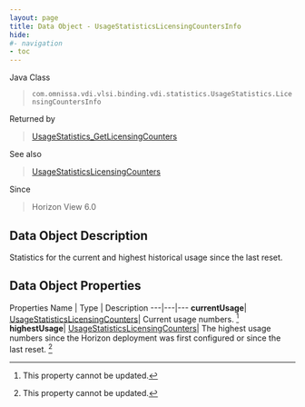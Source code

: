 ```yaml
---
layout: page
title: Data Object - UsageStatisticsLicensingCountersInfo
hide:
#- navigation
- toc
---
```






Java Class
> `com.omnissa.vdi.vlsi.binding.vdi.statistics.UsageStatistics.LicensingCountersInfo`

Returned by
> [UsageStatistics_GetLicensingCounters](vdi.statistics.UsageStatistics.md#getLicensingCounters)

See also
> [UsageStatisticsLicensingCounters](vdi.statistics.UsageStatistics.LicensingCounters.md)

Since
> Horizon View 6.0


## Data Object Description

Statistics for the current and highest historical usage since the last reset.

## Data Object Properties
Properties
Name |  Type |  Description
---|---|---
**currentUsage**| [UsageStatisticsLicensingCounters](vdi.statistics.UsageStatistics.LicensingCounters.md)|  Current usage numbers. [^2]
**highestUsage**| [UsageStatisticsLicensingCounters](vdi.statistics.UsageStatistics.LicensingCounters.md)|  The highest usage numbers since the Horizon deployment was first configured or since the last reset. [^2]
 


 


[^2]: This property cannot be updated.